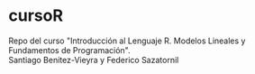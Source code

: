 # cursoR
Repo del curso "Introducción al Lenguaje R. Modelos Lineales y Fundamentos de Programación".  
Santiago Benitez-Vieyra  y Federico Sazatornil
